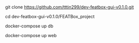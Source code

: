 git clone https://github.com/tttin299/dev-featbox-gui-v0.1.0.git

cd dev-featbox-gui-v0.1.0/FEATBox_project

docker-compose up db

docker-compose up web